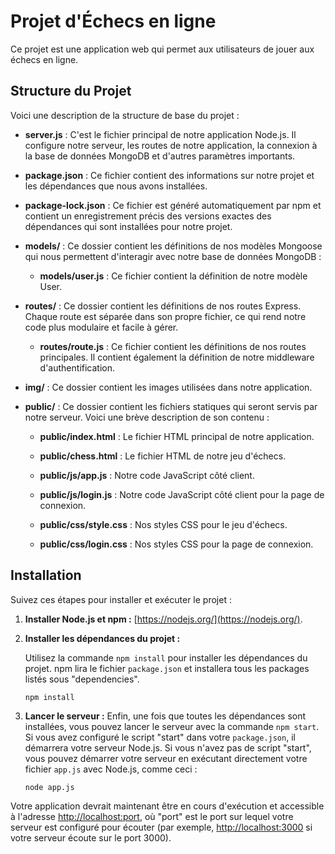 # Projet d'Échecs en ligne

Ce projet est une application web qui permet aux utilisateurs de jouer aux échecs en ligne.

## Structure du Projet

Voici une description de la structure de base du projet :

- **server.js** : C'est le fichier principal de notre application Node.js. Il configure notre serveur, les routes de notre application, la connexion à la base de données MongoDB et d'autres paramètres importants.

- **package.json** : Ce fichier contient des informations sur notre projet et les dépendances que nous avons installées.

- **package-lock.json** : Ce fichier est généré automatiquement par npm et contient un enregistrement précis des versions exactes des dépendances qui sont installées pour notre projet.

- **models/** : Ce dossier contient les définitions de nos modèles Mongoose qui nous permettent d'interagir avec notre base de données MongoDB :
    - **models/user.js** : Ce fichier contient la définition de notre modèle User.

- **routes/** : Ce dossier contient les définitions de nos routes Express. Chaque route est séparée dans son propre fichier, ce qui rend notre code plus modulaire et facile à gérer.

    - **routes/route.js** : Ce fichier contient les définitions de nos routes principales. Il contient également la définition de notre middleware d'authentification.

- **img/** : Ce dossier contient les images utilisées dans notre application.

- **public/** : Ce dossier contient les fichiers statiques qui seront servis par notre serveur. Voici une brève description de son contenu :

    - **public/index.html** : Le fichier HTML principal de notre application.
    - **public/chess.html** : Le fichier HTML de notre jeu d'échecs.
    - **public/js/app.js** : Notre code JavaScript côté client.
    - **public/js/login.js** : Notre code JavaScript côté client pour la page de connexion.

    - **public/css/style.css** : Nos styles CSS pour le jeu d'échecs.
    - **public/css/login.css** : Nos styles CSS pour la page de connexion.

## Installation

Suivez ces étapes pour installer et exécuter le projet :

1. **Installer Node.js et npm :** [https://nodejs.org/](https://nodejs.org/).

2. **Installer les dépendances du projet :**

    Utilisez la commande `npm install` pour installer les dépendances du projet. npm lira le fichier `package.json` et installera tous les packages listés sous "dependencies".

    ```
    npm install
    ```

3. **Lancer le serveur :** Enfin, une fois que toutes les dépendances sont installées, vous pouvez lancer le serveur avec la commande `npm start`. Si vous avez configuré le script "start" dans votre `package.json`, il démarrera votre serveur Node.js. Si vous n'avez pas de script "start", vous pouvez démarrer votre serveur en exécutant directement votre fichier `app.js` avec Node.js, comme ceci :

    ```
    node app.js
    ```

Votre application devrait maintenant être en cours d'exécution et accessible à l'adresse [http://localhost:port](http://localhost:port), où "port" est le port sur lequel votre serveur est configuré pour écouter (par exemple, [http://localhost:3000](http://localhost:3000) si votre serveur écoute sur le port 3000).